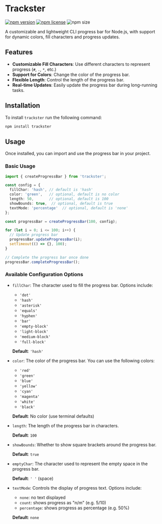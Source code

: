 # Trackster

[![npm version](https://img.shields.io/npm/v/trackster)](https://www.npmjs.com/package/trackster)
[![npm license](https://img.shields.io/npm/l/trackster)](https://www.npmjs.com/package/trackster)
![npm size](https://img.shields.io/npm/unpacked-size/trackster)

A customizable and lightweight CLI progress bar for Node.js, with support for dynamic colors, fill characters and progress updates.

## Features

- **Customizable Fill Characters**: Use different characters to represent progress (`#`, `.`, `*`, etc.)
- **Support for Colors**: Change the color of the progress bar.
- **Flexible Length**: Control the length of the progress bar.
- **Real-time Updates**: Easily update the progress bar during long-running tasks.

## Installation

To install `trackster` run the following command:

```bash
npm install trackster
```

## Usage
Once installed, you can import and use the progress bar in your project.
  
### Basic Usage
```typescript
import { createProgressBar } from 'trackster';

const config = {
  fillChar: 'hash', // default is 'hash'
  color: 'green',   // optional, default is no color
  length: 50,       // optional, default is 100
  showBounds: true,  // optional, default is true
  textMode: 'percentage'  // optional, default is 'none'
};

const progressBar = createProgressBar(100, config);

for (let i = 0; i <= 100; i++) {
  // Update progress bar
  progressBar.updateProgressBar(i);
  setTimeout(() => {}, 100);
}

// Complete the progress bar once done
progressBar.completeProgressBar();
```
### Available Configuration Options

- `fillChar`: The character used to fill the progress bar. Options include:
  - `'dot'`
  - `'hash'`
  - `'asterisk'`
  - `'equals'`
  - `'hyphen'`
  - `'bar'`
  - `'empty-block'`
  - `'light-block'`
  - `'medium-block'`
  - `'full-block'`

  **Default**: `'hash'`

- `color`: The color of the progress bar. You can use the following colors:
  - `'red'`
  - `'green'`
  - `'blue'`
  - `'yellow'`
  - `'cyan'`
  - `'magenta'`
  - `'white'`
  - `'black'`

  **Default**: No color (use terminal defaults)

- `length`: The length of the progress bar in characters.

  **Default**: `100`

- `showBounds`: Whether to show square brackets around the progress bar.

  **Default**: `true`

- `emptyChar`: The character used to represent the empty space in the progress bar.

  **Default**: `' '` (space)

- `textMode`: Controls the display of progress text. Options include:
  - `none`: no text displayed
  - `count`: shows progress as "n/m" (e.g. 5/10)
  - `percentage`: shows progress as percentage (e.g. 50%)

  **Default**: `none`
